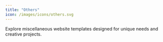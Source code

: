 ```yaml
---
title: "Others"
icon: /images/icons/others.svg
---
```


Explore miscellaneous website templates designed for unique needs and creative projects.
